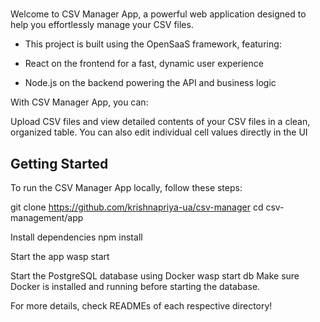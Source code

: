 # <CSV MANAGER>

Welcome to CSV Manager App, a powerful web application designed to help you effortlessly manage your CSV files.

* This project is built using the OpenSaaS framework, featuring:

* React on the frontend for a fast, dynamic user experience

* Node.js on the backend powering the API and business logic

With CSV Manager App, you can:

Upload CSV files and view detailed contents of your CSV files in a clean, organized table.
You can also edit individual cell values directly in the UI


Getting Started
--------------
To run the CSV Manager App locally, follow these steps:

git clone https://github.com/krishnapriya-ua/csv-manager 
cd csv-management/app

Install dependencies
npm install

Start the app
wasp start

Start the PostgreSQL database using Docker
wasp start db
Make sure Docker is installed and running before starting the database.




For more details, check READMEs of each respective directory!
